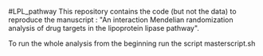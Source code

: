 #LPL_pathway
This repository contains the code (but not the data) to reproduce the manuscript : "An interaction Mendelian randomization analysis of drug targets in the lipoprotein lipase pathway". 

To run the whole analysis from the beginning run the script masterscript.sh

